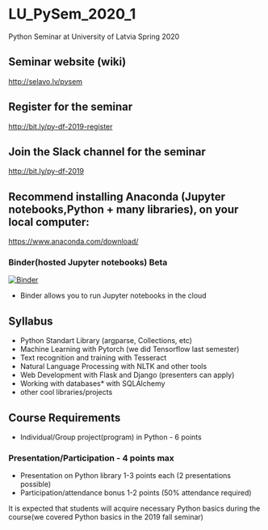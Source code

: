 # LU_PySem_2020_1
Python Seminar at University of Latvia Spring 2020

## Seminar website (wiki)
http://selavo.lv/pysem

## Register for the seminar
http://bit.ly/py-df-2019-register

## Join the Slack channel for the seminar
http://bit.ly/py-df-2019

## Recommend installing Anaconda (Jupyter notebooks,Python + many libraries), on your local computer:

https://www.anaconda.com/download/


### Binder(hosted Jupyter notebooks) Beta
[![Binder](https://mybinder.org/badge.svg)](https://mybinder.org/v2/gh/ValRCS/LU_PySem_2020_1/master)
* Binder allows you to run Jupyter notebooks in the cloud

## Syllabus

* Python Standart Library  (argparse, Collections, etc)
* Machine Learning with Pytorch (we did Tensorflow last semester)
* Text recognition and training with Tesseract
* Natural Language Processing with NLTK and other tools
* Web Development with Flask and Django (presenters can apply)
* Working with databases* with SQLAlchemy
* other cool libraries/projects



## Course Requirements

* Individual/Group project(program) in Python - 6 points
### Presentation/Participation - 4 points max
* Presentation on Python library 1-3 points each (2 presentations possible)
* Participation/attendance bonus 1-2 points (50% attendance required)


It is expected that students will acquire necessary Python basics during the course(we covered Python basics in the 2019 fall seminar)



